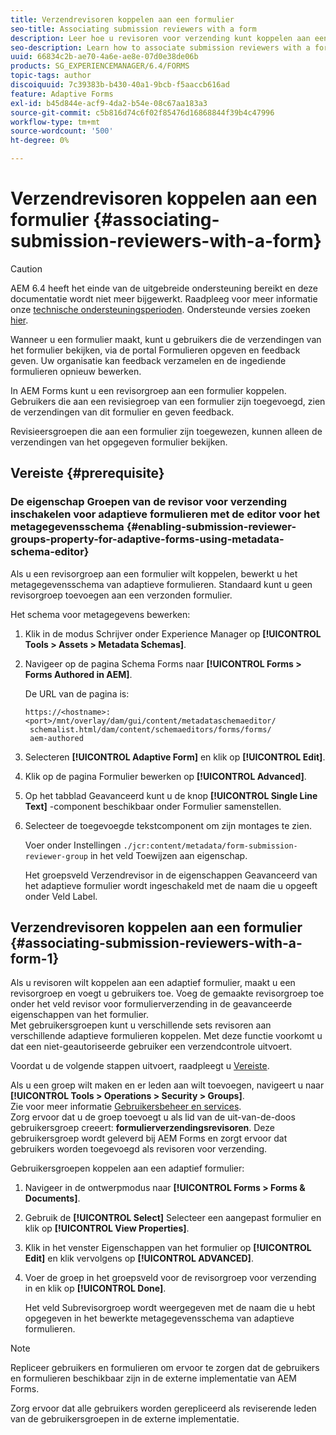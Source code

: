 ```yaml
---
title: Verzendrevisoren koppelen aan een formulier
seo-title: Associating submission reviewers with a form
description: Leer hoe u revisoren voor verzending kunt koppelen aan een formulier in AEM Forms. Gekoppelde revisoren reviseren een formulier dat via de portal Formulieren is verzonden.
seo-description: Learn how to associate submission reviewers with a form in AEM Forms. Associated reviewers review a form submitted via forms portal.
uuid: 66834c2b-ae70-4a6e-ae8e-07d0e38de06b
products: SG_EXPERIENCEMANAGER/6.4/FORMS
topic-tags: author
discoiquuid: 7c39383b-b430-40a1-9bcb-f5aaccb616ad
feature: Adaptive Forms
exl-id: b45d844e-acf9-4da2-b54e-08c67aa183a3
source-git-commit: c5b816d74c6f02f85476d16868844f39b4c47996
workflow-type: tm+mt
source-wordcount: '500'
ht-degree: 0%

---
```


# Verzendrevisoren koppelen aan een formulier  {#associating-submission-reviewers-with-a-form}

>[!CAUTION]
>
>AEM 6.4 heeft het einde van de uitgebreide ondersteuning bereikt en deze documentatie wordt niet meer bijgewerkt. Raadpleeg voor meer informatie onze [technische ondersteuningsperioden](https://helpx.adobe.com/support/programs/eol-matrix.html). Ondersteunde versies zoeken [hier](https://experienceleague.adobe.com/docs/).

Wanneer u een formulier maakt, kunt u gebruikers die de verzendingen van het formulier bekijken, via de portal Formulieren opgeven en feedback geven. Uw organisatie kan feedback verzamelen en de ingediende formulieren opnieuw bewerken.

In AEM Forms kunt u een revisorgroep aan een formulier koppelen. Gebruikers die aan een revisiegroep van een formulier zijn toegevoegd, zien de verzendingen van dit formulier en geven feedback.

Revisieersgroepen die aan een formulier zijn toegewezen, kunnen alleen de verzendingen van het opgegeven formulier bekijken.

## Vereiste {#prerequisite}

### De eigenschap Groepen van de revisor voor verzending inschakelen voor adaptieve formulieren met de editor voor het metagegevensschema {#enabling-submission-reviewer-groups-property-for-adaptive-forms-using-metadata-schema-editor}

Als u een revisorgroep aan een formulier wilt koppelen, bewerkt u het metagegevensschema van adaptieve formulieren. Standaard kunt u geen revisorgroep toevoegen aan een verzonden formulier.

Het schema voor metagegevens bewerken:

1. Klik in de modus Schrijver onder Experience Manager op **[!UICONTROL Tools > Assets > Metadata Schemas]**.
1. Navigeer op de pagina Schema Forms naar **[!UICONTROL Forms > Forms Authored in AEM]**.

   De URL van de pagina is:

   ```
   https://<hostname>:<port>/mnt/overlay/dam/gui/content/metadataschemaeditor/
    schemalist.html/dam/content/schemaeditors/forms/forms/
    aem-authored
   ```

1. Selecteren **[!UICONTROL Adaptive Form]** en klik op **[!UICONTROL Edit]**.
1. Klik op de pagina Formulier bewerken op **[!UICONTROL Advanced]**.
1. Op het tabblad Geavanceerd kunt u de knop **[!UICONTROL Single Line Text]** -component beschikbaar onder Formulier samenstellen.
1. Selecteer de toegevoegde tekstcomponent om zijn montages te zien.

   Voer onder Instellingen `./jcr:content/metadata/form-submission-reviewer-group` in het veld Toewijzen aan eigenschap.

   Het groepsveld Verzendrevisor in de eigenschappen Geavanceerd van het adaptieve formulier wordt ingeschakeld met de naam die u opgeeft onder Veld Label.

## Verzendrevisoren koppelen aan een formulier {#associating-submission-reviewers-with-a-form-1}

Als u revisoren wilt koppelen aan een adaptief formulier, maakt u een revisorgroep en voegt u gebruikers toe. Voeg de gemaakte revisorgroep toe onder het veld revisor voor formulierverzending in de geavanceerde eigenschappen van het formulier.\
Met gebruikersgroepen kunt u verschillende sets revisoren aan verschillende adaptieve formulieren koppelen. Met deze functie voorkomt u dat een niet-geautoriseerde gebruiker een verzendcontrole uitvoert.

Voordat u de volgende stappen uitvoert, raadpleegt u [Vereiste](/help/forms/using/adding-reviewers-form.md#prerequisite).

Als u een groep wilt maken en er leden aan wilt toevoegen, navigeert u naar **[!UICONTROL Tools > Operations > Security > Groups]**.\
Zie voor meer informatie [Gebruikersbeheer en services](/help/sites-administering/security.md).\
Zorg ervoor dat u de groep toevoegt u als lid van de uit-van-de-doos gebruikersgroep creeert: **formulierverzendingsrevisoren**. Deze gebruikersgroep wordt geleverd bij AEM Forms en zorgt ervoor dat gebruikers worden toegevoegd als revisoren voor verzending.

Gebruikersgroepen koppelen aan een adaptief formulier:

1. Navigeer in de ontwerpmodus naar **[!UICONTROL Forms > Forms & Documents]**.
1. Gebruik de **[!UICONTROL Select]** Selecteer een aangepast formulier en klik op **[!UICONTROL View Properties]**.
1. Klik in het venster Eigenschappen van het formulier op **[!UICONTROL Edit]** en klik vervolgens op **[!UICONTROL ADVANCED]**.
1. Voer de groep in het groepsveld voor de revisorgroep voor verzending in en klik op **[!UICONTROL Done]**.

   Het veld Subrevisorgroep wordt weergegeven met de naam die u hebt opgegeven in het bewerkte metagegevensschema van adaptieve formulieren.

>[!NOTE]
>
>Repliceer gebruikers en formulieren om ervoor te zorgen dat de gebruikers en formulieren beschikbaar zijn in de externe implementatie van AEM Forms.
>
>Zorg ervoor dat alle gebruikers worden gerepliceerd als reviserende leden van de gebruikersgroepen in de externe implementatie.
